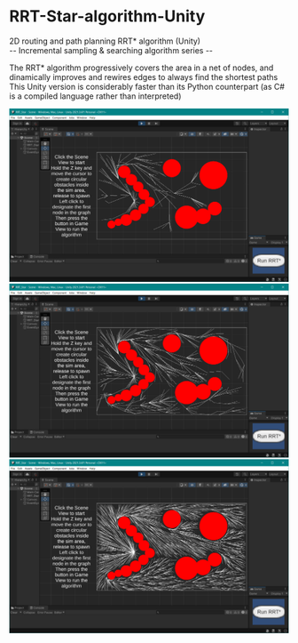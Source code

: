 # RRT-Star-algorithm-Unity
2D routing and path planning RRT* algorithm (Unity)  
-- Incremental sampling & searching algorithm series --  

The RRT* algorithm progressively covers the area in a net of nodes, and dinamically improves and rewires edges to always find the shortest paths  
This Unity version is considerably faster than its Python counterpart (as C# is a compiled language rather than interpreted)  

![alt text](https://github.com/ilariamarte/rrt-star-algorithm-unity/blob/main/RRT-Star%20-%20Unity/images/rrtu1.PNG)
![alt text](https://github.com/ilariamarte/rrt-star-algorithm-unity/blob/main/RRT-Star%20-%20Unity/images/rrtu2.PNG)
![alt text](https://github.com/ilariamarte/rrt-star-algorithm-unity/blob/main/RRT-Star%20-%20Unity/images/rrtu3.PNG)

